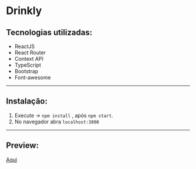 # Drinkly

## Tecnologias utilizadas:

  - ReactJS
  - React Router
  - Context API
  - TypeScript
  - Bootstrap
  - Font-awesome
  
---

## Instalação:

1. Execute -> `npm install` , após `npm start`.
1. No navegador abra `localhost:3000`

---

## Preview:
[Aqui](https://drinkly.vercel.app/)
